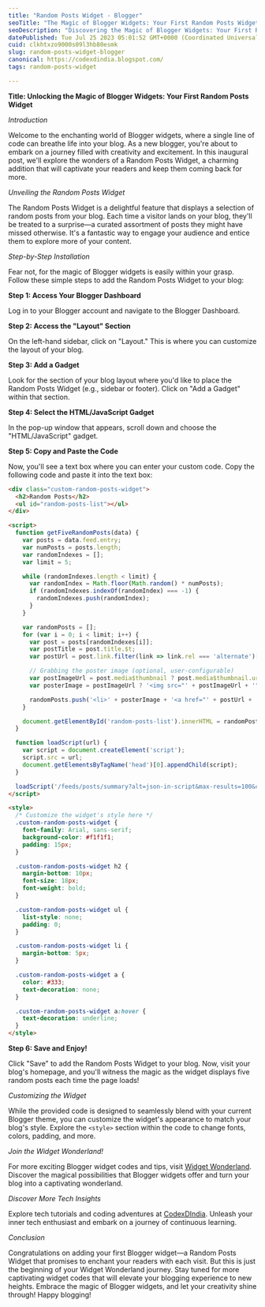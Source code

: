```yaml
---
title: "Random Posts Widget - Blogger"
seoTitle: "The Magic of Blogger Widgets: Your First Random Posts Widget"
seoDescription: "Discovering the Magic of Blogger Widgets: Your First Random Posts Widget"
datePublished: Tue Jul 25 2023 05:01:52 GMT+0000 (Coordinated Universal Time)
cuid: clkhtxzo9000s09l3hb80esmk
slug: random-posts-widget-blogger
canonical: https://codexdindia.blogspot.com/
tags: random-posts-widget

---
```


**Title: Unlocking the Magic of Blogger Widgets: Your First Random Posts Widget**

*Introduction*

Welcome to the enchanting world of Blogger widgets, where a single line of code can breathe life into your blog. As a new blogger, you're about to embark on a journey filled with creativity and excitement. In this inaugural post, we'll explore the wonders of a Random Posts Widget, a charming addition that will captivate your readers and keep them coming back for more.

*Unveiling the Random Posts Widget*

The Random Posts Widget is a delightful feature that displays a selection of random posts from your blog. Each time a visitor lands on your blog, they'll be treated to a surprise—a curated assortment of posts they might have missed otherwise. It's a fantastic way to engage your audience and entice them to explore more of your content.

*Step-by-Step Installation*

Fear not, for the magic of Blogger widgets is easily within your grasp. Follow these simple steps to add the Random Posts Widget to your blog:

**Step 1: Access Your Blogger Dashboard**

Log in to your Blogger account and navigate to the Blogger Dashboard.

**Step 2: Access the "Layout" Section**

On the left-hand sidebar, click on "Layout." This is where you can customize the layout of your blog.

**Step 3: Add a Gadget**

Look for the section of your blog layout where you'd like to place the Random Posts Widget (e.g., sidebar or footer). Click on "Add a Gadget" within that section.

**Step 4: Select the HTML/JavaScript Gadget**

In the pop-up window that appears, scroll down and choose the "HTML/JavaScript" gadget.

**Step 5: Copy and Paste the Code**

Now, you'll see a text box where you can enter your custom code. Copy the following code and paste it into the text box:

```html
<div class="custom-random-posts-widget">
  <h2>Random Posts</h2>
  <ul id="random-posts-list"></ul>
</div>

<script>
  function getFiveRandomPosts(data) {
    var posts = data.feed.entry;
    var numPosts = posts.length;
    var randomIndexes = [];
    var limit = 5;

    while (randomIndexes.length < limit) {
      var randomIndex = Math.floor(Math.random() * numPosts);
      if (randomIndexes.indexOf(randomIndex) === -1) {
        randomIndexes.push(randomIndex);
      }
    }

    var randomPosts = [];
    for (var i = 0; i < limit; i++) {
      var post = posts[randomIndexes[i]];
      var postTitle = post.title.$t;
      var postUrl = post.link.filter(link => link.rel === 'alternate')[0].href;

      // Grabbing the poster image (optional, user-configurable)
      var postImageUrl = post.media$thumbnail ? post.media$thumbnail.url : '';
      var posterImage = postImageUrl ? '<img src="' + postImageUrl + '" alt="' + postTitle + '">' : '';

      randomPosts.push('<li>' + posterImage + '<a href="' + postUrl + '">' + postTitle + '</a></li>');
    }

    document.getElementById('random-posts-list').innerHTML = randomPosts.join('');
  }

  function loadScript(url) {
    var script = document.createElement('script');
    script.src = url;
    document.getElementsByTagName('head')[0].appendChild(script);
  }

  loadScript('/feeds/posts/summary?alt=json-in-script&max-results=100&callback=getFiveRandomPosts');
</script>

<style>
  /* Customize the widget's style here */
  .custom-random-posts-widget {
    font-family: Arial, sans-serif;
    background-color: #f1f1f1;
    padding: 15px;
  }

  .custom-random-posts-widget h2 {
    margin-bottom: 10px;
    font-size: 18px;
    font-weight: bold;
  }

  .custom-random-posts-widget ul {
    list-style: none;
    padding: 0;
  }

  .custom-random-posts-widget li {
    margin-bottom: 5px;
  }

  .custom-random-posts-widget a {
    color: #333;
    text-decoration: none;
  }

  .custom-random-posts-widget a:hover {
    text-decoration: underline;
  }
</style>
```

**Step 6: Save and Enjoy!**

Click "Save" to add the Random Posts Widget to your blog. Now, visit your blog's homepage, and you'll witness the magic as the widget displays five random posts each time the page loads!

*Customizing the Widget*

While the provided code is designed to seamlessly blend with your current Blogger theme, you can customize the widget's appearance to match your blog's style. Explore the `<style>` section within the code to change fonts, colors, padding, and more.

*Join the Widget Wonderland!*

For more exciting Blogger widget codes and tips, visit [Widget Wonderland](https://widgetwonderland.hashnode.dev/). Discover the magical possibilities that Blogger widgets offer and turn your blog into a captivating wonderland.

*Discover More Tech Insights*

Explore tech tutorials and coding adventures at [CodexDIndia](https://codexdindia.blogspot.com/). Unleash your inner tech enthusiast and embark on a journey of continuous learning.

*Conclusion*

Congratulations on adding your first Blogger widget—a Random Posts Widget that promises to enchant your readers with each visit. But this is just the beginning of your Widget Wonderland journey. Stay tuned for more captivating widget codes that will elevate your blogging experience to new heights. Embrace the magic of Blogger widgets, and let your creativity shine through! Happy blogging!